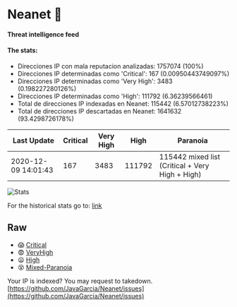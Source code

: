 # Neanet :hocho:
#### Threat intelligence feed
#### The stats:

- Direcciones IP con mala reputacion analizadas: 1757074 (100%)
- Direcciones IP determinadas como 'Critical':  167 (0.00950443749097%)
- Direcciones IP determinadas como 'Very High':  3483 (0.198227280126%)
- Direcciones IP determinadas como 'High':  111792 (6.36239566461)
- Total de direcciones IP indexadas en Neanet:  115442 (6.57012738223%)
- Total de direcciones IP descartadas en Neanet:  1641632 (93.4298726178%)

| Last Update | Critical | Very High | High | Paranoia |
| --- | --- | --- | --- | --- |
| 2020-12-09 14:01:43 | 167 | 3483 | 111792 | 115442 mixed list (Critical + Very High + High)|

![Stats](https://docs.google.com/spreadsheets/d/e/2PACX-1vSnaNMIXVabIpDJjufMlzH7poXnshF3mgd8Is1g9ytUEzVsP5my4Trn8f-xkoLLQ38xpL3HtmUexLo6/pubchart?oid=501124687&format=image)

For the historical stats go to: [link](/stats.csv)
## Raw
- :scream: [Critical](https://raw.githubusercontent.com/JavaGarcia/Neanet/master/blacklists/neanet_critical.txt)
- :fearful: [VeryHigh](https://raw.githubusercontent.com/JavaGarcia/Neanet/master/blacklists/neanet_veryHigh.txtt)
- :frowning: [High](https://raw.githubusercontent.com/JavaGarcia/Neanet/master/blacklists/neanet_high.txt)
- :dizzy_face: [Mixed-Paranoia](https://raw.githubusercontent.com/JavaGarcia/Neanet/master/blacklists/neanet_all.txt)


Your IP is indexed? You may request to takedown. [https://github.com/JavaGarcia/Neanet/issues](https://github.com/JavaGarcia/Neanet/issues)







































































































































































































































































































































































































































































































































































































































































































































































































































































































































































































































































































































































































































































































































































































































































































































































































































































































































































































































































































































































































































































































































































































































































































































































































































































































































































































































































































































































